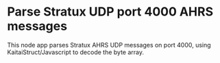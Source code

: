 # Parse Stratux UDP port 4000 AHRS messages 
This node app parses Stratux AHRS UDP messages on port 4000, using KaitaiStruct/Javascript to decode the byte array.

